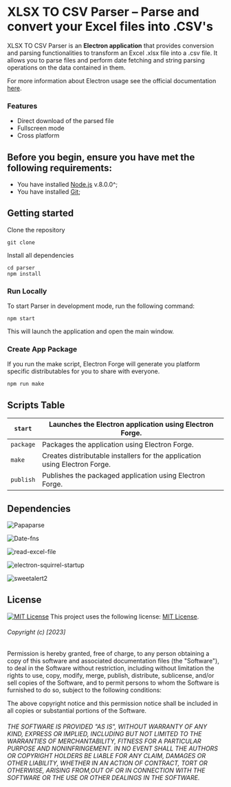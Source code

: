 
# XLSX TO CSV Parser – Parse and convert your Excel files into .CSV's


XLSX TO CSV Parser is an **Electron application** that provides conversion and parsing functionalities to transform an Excel .xlsx file into a .csv file. It allows you to parse files and perform date fetching and string parsing operations on the data contained in them.

For more information about Electron usage see the official documentation [here](https://www.electronjs.org/docs/latest/).

### Features

- Direct download of the parsed file
- Fullscreen mode
- Cross platform

## Before you begin, ensure you have met the following requirements:

* You have installed [Node.js](https://nodejs.org/en/) v.8.0.0^;
* You have installed [Git](https://git-scm.com/);

## Getting started
Clone the repository
```
git clone 
```
Install all dependencies
```
cd parser
npm install
```
### Run Locally
To start Parser in development mode, run the following command:
```
npm start
```
This will launch the application and open the main window.

### Create App Package

If you run the make script, Electron Forge will generate you platform specific distributables for you to share with everyone. 

```
npm run make
```

## Scripts Table

| ```start```  |   Launches the Electron application using Electron Forge. |
|---|---|
|  ```package``` |   Packages the application using Electron Forge. |
|  ```make``` | Creates distributable installers for the application using Electron Forge. |
|   ```publish```|  Publishes the packaged application using Electron Forge. |

## Dependencies
 
![Papaparse](https://img.shields.io/librariesio/release/npm/papaparse/5.4.1?logo=npm&label=papaparse%405.4.1&link=https%3A%2F%2Fwww.npmjs.com%2Fpackage%2Fpapaparse%3FactiveTab%3Dversions.svg)

![Date-fns](https://img.shields.io/librariesio/release/npm/date-fns/2.30.0?logo=npm&label=date-fns%402.30.0&link=https%3A%2F%2Fwww.npmjs.com%2Fpackage%2Fpapaparse%3FactiveTab%3Dversions.svg)

![read-excel-file](https://img.shields.io/librariesio/release/npm/read-excel-file/5.6.1?logo=npm&label=read-excel-file%405.6.1&link=https%3A%2F%2Fwww.npmjs.com%2Fpackage%2Fread-excel-file.svg)

![electron-squirrel-startup](https://img.shields.io/librariesio/release/npm/electron-squirrel-startup/1.0.0?logo=npm&label=electron-squirrel-startup%401.0.0&link=https%3A%2F%2Fwww.npmjs.com%2Fpackage%2Felectron-squirrel-startup.svg)

![sweetalert2](https://img.shields.io/librariesio/release/npm/sweetalert2/11.7.16?logo=npm&label=sweetalert2%401.0.0&link=https%3A%2F%2Fwww.npmjs.com%2Fpackage%2Fsweetalert2.svg)



## License

[![MIT License](https://img.shields.io/badge/License-MIT-green.svg)](https://choosealicense.com/licenses/mit/)
This project uses the following license: [MIT License](<link>).

######  Copyright (c) [2023]

Permission is hereby granted, free of charge, to any person obtaining a copy
of this software and associated documentation files (the "Software"), to deal
in the Software without restriction, including without limitation the rights
to use, copy, modify, merge, publish, distribute, sublicense, and/or sell
copies of the Software, and to permit persons to whom the Software is
furnished to do so, subject to the following conditions:

The above copyright notice and this permission notice shall be included in all
copies or substantial portions of the Software.

###### THE SOFTWARE IS PROVIDED "AS IS", WITHOUT WARRANTY OF ANY KIND, EXPRESS OR IMPLIED, INCLUDING BUT NOT LIMITED TO THE WARRANTIES OF MERCHANTABILITY, FITNESS FOR A PARTICULAR PURPOSE AND NONINFRINGEMENT. IN NO EVENT SHALL THE AUTHORS OR COPYRIGHT HOLDERS BE LIABLE FOR ANY CLAIM, DAMAGES OR OTHER LIABILITY, WHETHER IN AN ACTION OF CONTRACT, TORT OR OTHERWISE, ARISING FROM,OUT OF OR IN CONNECTION WITH THE SOFTWARE OR THE USE OR OTHER DEALINGS IN THE SOFTWARE.
